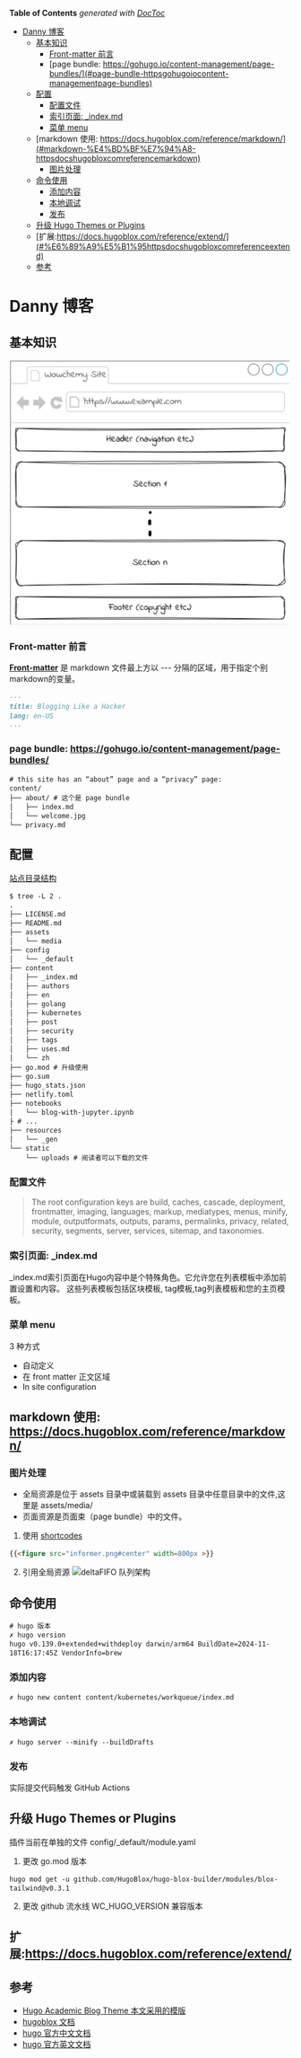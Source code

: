 <!-- START doctoc generated TOC please keep comment here to allow auto update -->
<!-- DON'T EDIT THIS SECTION, INSTEAD RE-RUN doctoc TO UPDATE -->
**Table of Contents**  *generated with [DocToc](https://github.com/thlorenz/doctoc)*

- [Danny 博客](#danny-%E5%8D%9A%E5%AE%A2)
  - [基本知识](#%E5%9F%BA%E6%9C%AC%E7%9F%A5%E8%AF%86)
    - [Front-matter 前言](#front-matter-%E5%89%8D%E8%A8%80)
    - [page bundle: https://gohugo.io/content-management/page-bundles/](#page-bundle-httpsgohugoiocontent-managementpage-bundles)
  - [配置](#%E9%85%8D%E7%BD%AE)
    - [配置文件](#%E9%85%8D%E7%BD%AE%E6%96%87%E4%BB%B6)
    - [索引页面: _index.md](#%E7%B4%A2%E5%BC%95%E9%A1%B5%E9%9D%A2-_indexmd)
    - [菜单 menu](#%E8%8F%9C%E5%8D%95-menu)
  - [markdown 使用: https://docs.hugoblox.com/reference/markdown/](#markdown-%E4%BD%BF%E7%94%A8-httpsdocshugobloxcomreferencemarkdown)
    - [图片处理](#%E5%9B%BE%E7%89%87%E5%A4%84%E7%90%86)
  - [命令使用](#%E5%91%BD%E4%BB%A4%E4%BD%BF%E7%94%A8)
    - [添加内容](#%E6%B7%BB%E5%8A%A0%E5%86%85%E5%AE%B9)
    - [本地调试](#%E6%9C%AC%E5%9C%B0%E8%B0%83%E8%AF%95)
    - [发布](#%E5%8F%91%E5%B8%83)
  - [升级 Hugo Themes or Plugins](#%E5%8D%87%E7%BA%A7-hugo-themes-or-plugins)
  - [扩展:https://docs.hugoblox.com/reference/extend/](#%E6%89%A9%E5%B1%95httpsdocshugobloxcomreferenceextend)
  - [参考](#%E5%8F%82%E8%80%83)

<!-- END doctoc generated TOC please keep comment here to allow auto update -->

# Danny 博客

## 基本知识
![](.README_images/blog_section.png)
### Front-matter 前言

[**Front-matter**](https://docs.hugoblox.com/reference/front-matter/) 是 markdown 文件最上方以 --- 分隔的区域，用于指定个别markdown的变量。

```markdown
---
title: Blogging Like a Hacker
lang: en-US
---
```

### page bundle: https://gohugo.io/content-management/page-bundles/

```shell
# this site has an “about” page and a “privacy” page:
content/
├── about/ # 这个是 page bundle 
│   ├── index.md
│   └── welcome.jpg
└── privacy.md
```


## 配置

[站点目录结构](https://docs.hugoblox.com/reference/site-structure/)

```shell
$ tree -L 2 .
.
├── LICENSE.md
├── README.md
├── assets
│   └── media
├── config
│   └── _default
├── content
│   ├── _index.md
│   ├── authors
│   ├── en
│   ├── golang
│   ├── kubernetes
│   ├── post
│   ├── security
│   ├── tags
│   ├── uses.md
│   └── zh
├── go.mod # 升级使用
├── go.sum
├── hugo_stats.json
├── netlify.toml
├── notebooks
│   └── blog-with-jupyter.ipynb
├ # ...
├── resources
│   └── _gen
└── static
    └── uploads # 阅读者可以下载的文件

```



### 配置文件

> The root configuration keys are build, caches, cascade, deployment, frontmatter, imaging, languages, markup, mediatypes,
menus, minify, module, outputformats, outputs, params, permalinks, privacy, related, security, segments, server, services, sitemap, and taxonomies.



### 索引页面: _index.md

_index.md索引页面在Hugo内容中是个特殊角色。它允许您在列表模板中添加前置设置和内容。
这些列表模板包括区块模板, tag模板,tag列表模板和您的主页模板。


### 菜单 menu

3 种方式

- 自动定义
- 在 front matter 正文区域
- In site configuration



## markdown 使用: https://docs.hugoblox.com/reference/markdown/




### 图片处理

- 全局资源是位于 assets 目录中或装载到 assets 目录中任意目录中的文件,这里是 assets/media/
- 页面资源是页面束（page bundle）中的文件。




1. 使用 [shortcodes](https://gohugo.io/content-management/shortcodes/#figure)
```markdown
{{<figure src="informer.png#center" width=800px >}}
```

2. 引用全局资源
![deltaFIFO 队列架构](deltafifo.png "deltaFIFO 队列")


## 命令使用


```shell
# hugo 版本
✗ hugo version
hugo v0.139.0+extended+withdeploy darwin/arm64 BuildDate=2024-11-18T16:17:45Z VendorInfo=brew
```

### 添加内容
```shell
✗ hugo new content content/kubernetes/workqueue/index.md
```


### 本地调试

```shell
✗ hugo server --minify --buildDrafts
```


### 发布

实际提交代码触发 GitHub Actions



## 升级 Hugo Themes or Plugins

插件当前在单独的文件 config/_default/module.yaml 

1. 更改 go.mod 版本
```shell
hugo mod get -u github.com/HugoBlox/hugo-blox-builder/modules/blox-tailwind@v0.3.1
```
2. 更改 github 流水线 WC_HUGO_VERSION 兼容版本


## 扩展:https://docs.hugoblox.com/reference/extend/


## 参考
- [Hugo Academic Blog Theme 本文采用的模版](https://github.com/HugoBlox/theme-blog)
- [hugoblox 文档](https://docs.hugoblox.com/)
- [hugo 官方中文文档](https://hugo.opendocs.io/content-management/)
- [hugo 官方英文文档](https://gohugo.io/documentation/)


